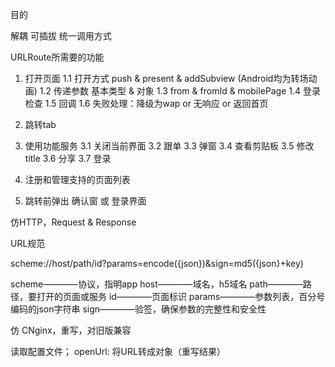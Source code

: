 
目的

解耦
可插拔
统一调用方式





URLRoute所需要的功能

1. 打开页面
1.1 打开方式 push & present & addSubview (Android均为转场动画)
1.2 传递参数 基本类型 & 对象
1.3 from & fromId & mobilePage
1.4 登录检查
1.5 回调
1.6 失败处理：降级为wap or 无响应 or 返回首页

2. 跳转tab

3. 使用功能服务
3.1 关闭当前界面
3.2 跟单
3.3 弹窗
3.4 查看剪贴板
3.5 修改title
3.6 分享
3.7 登录

4. 注册和管理支持的页面列表

5. 跳转前弹出 确认窗 或 登录界面



仿HTTP，Request & Response

URL规范

scheme://host/path/id?params=encode({json})&sign=md5({json}+key)

scheme————协议，指明app
host————域名，h5域名
path————路径，要打开的页面或服务
id————页面标识
params————参数列表，百分号编码的json字符串
sign————验签，确保参数的完整性和安全性



仿 CNginx，重写，对旧版兼容

读取配置文件；
openUrl:
将URL转成对象（重写结果）



